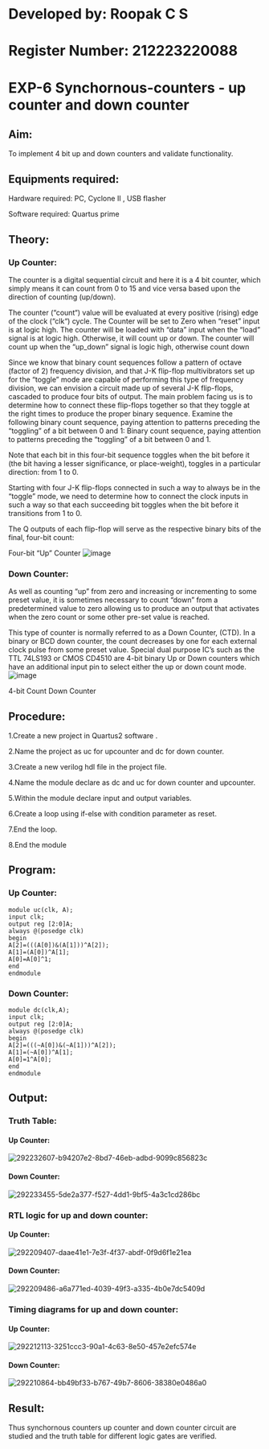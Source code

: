 # Developed by: Roopak C S
# Register Number: 212223220088 
# EXP-6 Synchornous-counters - up counter and down counter 
## Aim: 
To implement 4 bit up and down counters and validate  functionality.
## Equipments required:
Hardware required:
PC, Cyclone II , USB flasher

Software required:
Quartus prime

## Theory:
### Up Counter:
The counter is a digital sequential circuit and here it is a 4 bit counter, which simply means it can count from 0 to 15 and vice versa based upon the direction of counting (up/down). 

The counter (“count“) value will be evaluated at every positive (rising) edge of the clock (“clk“) cycle.
The Counter will be set to Zero when “reset” input is at logic high.
The counter will be loaded with “data” input when the “load” signal is at logic high. Otherwise, it will count up or down.
The counter will count up when the “up_down” signal is logic high, otherwise count down

Since we know that binary count sequences follow a pattern of octave (factor of 2) frequency division, and that J-K flip-flop multivibrators set up for the “toggle” mode are capable of performing this type of frequency division, we can envision a circuit made up of several J-K flip-flops, cascaded to produce four bits of output.
The main problem facing us is to determine how to connect these flip-flops together so that they toggle at the right times to produce the proper binary sequence.
Examine the following binary count sequence, paying attention to patterns preceding the “toggling” of a bit between 0 and 1:
Binary count sequence, paying attention to patterns preceding the “toggling” of a bit between 0 and 1.

Note that each bit in this four-bit sequence toggles when the bit before it (the bit having a lesser significance, or place-weight), toggles in a particular direction: from 1 to 0.



 
 

Starting with four J-K flip-flops connected in such a way to always be in the “toggle” mode, we need to determine how to connect the clock inputs in such a way so that each succeeding bit toggles when the bit before it transitions from 1 to 0.

The Q outputs of each flip-flop will serve as the respective binary bits of the final, four-bit count:

 
 

Four-bit “Up” Counter
![image](https://user-images.githubusercontent.com/36288975/169644758-b2f4339d-9532-40c5-af40-8f4f8c942e2c.png)



### Down Counter: 

As well as counting “up” from zero and increasing or incrementing to some preset value, it is sometimes necessary to count “down” from a predetermined value to zero allowing us to produce an output that activates when the zero count or some other pre-set value is reached.

This type of counter is normally referred to as a Down Counter, (CTD). In a binary or BCD down counter, the count decreases by one for each external clock pulse from some preset value. Special dual purpose IC’s such as the TTL 74LS193 or CMOS CD4510 are 4-bit binary Up or Down counters which have an additional input pin to select either the up or down count mode.
![image](https://user-images.githubusercontent.com/36288975/169644844-1a14e123-7228-4ed8-81a9-eb937dff4ac8.png)


4-bit Count Down Counter
## Procedure:
1.Create a new project in Quartus2 software . 

2.Name the project as uc for upcounter and dc for down counter.

3.Create a new verilog hdl file in the project file.

4.Name the module declare as dc and uc for down counter and upcounter. 

5.Within the module declare input and output variables.

6.Create a loop using if-else with condition parameter as reset.

7.End the loop. 

8.End the module

## Program: 
### Up Counter:
````
module uc(clk, A);
input clk;
output reg [2:0]A;
always @(posedge clk)
begin
A[2]=(((A[0])&(A[1]))^A[2]);
A[1]=(A[0])^A[1];
A[0]=A[0]^1;
end
endmodule
````
### Down Counter:
````
module dc(clk,A);
input clk;
output reg [2:0]A;
always @(posedge clk)
begin
A[2]=(((~A[0])&(~A[1]))^A[2]);
A[1]=(~A[0])^A[1];
A[0]=1^A[0];
end
endmodule 
````
## Output:
### Truth Table:
#### Up Counter:
![292232607-b94207e2-8bd7-46eb-adbd-9099c856823c](https://github.com/Hafeezuldeen/Exp-7-Synchornous-counters-/assets/144979314/4c0d7e64-63b8-470f-a5fd-6fd98807cbee)
#### Down Counter:
![292233455-5de2a377-f527-4dd1-9bf5-4a3c1cd286bc](https://github.com/Hafeezuldeen/Exp-7-Synchornous-counters-/assets/144979314/85fc4456-147c-483b-af07-c9fc684dc021)

### RTL logic for up and down counter:
#### Up Counter:
![292209407-daae41e1-7e3f-4f37-abdf-0f9d6f1e21ea](https://github.com/Hafeezuldeen/Exp-7-Synchornous-counters-/assets/144979314/496bb623-d669-4a79-99e4-5341616678cc)
#### Down Counter:
![292209486-a6a771ed-4039-49f3-a335-4b0e7dc5409d](https://github.com/Hafeezuldeen/Exp-7-Synchornous-counters-/assets/144979314/4f806ce8-8ad7-4e2b-a7f2-552e41d7b967)


### Timing diagrams for up and down counter:  
#### Up Counter:
![292212113-3251ccc3-90a1-4c63-8e50-457e2efc574e](https://github.com/Hafeezuldeen/Exp-7-Synchornous-counters-/assets/144979314/66671293-cfc2-4f8d-8fe3-ce8daed9eeeb)
#### Down Counter:
![292210864-bb49bf33-b767-49b7-8606-38380e0486a0](https://github.com/Hafeezuldeen/Exp-7-Synchornous-counters-/assets/144979314/a9eb3ee3-1e47-4f8b-9abe-186fa4e7a088)








## Result:
Thus synchornous counters up counter and down counter circuit are studied and the truth table for different logic gates are verified.

